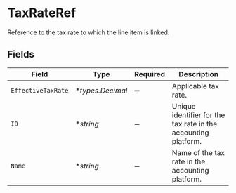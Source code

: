 # TaxRateRef

Reference to the tax rate to which the line item is linked.


## Fields

| Field                                                          | Type                                                           | Required                                                       | Description                                                    |
| -------------------------------------------------------------- | -------------------------------------------------------------- | -------------------------------------------------------------- | -------------------------------------------------------------- |
| `EffectiveTaxRate`                                             | **types.Decimal*                                               | :heavy_minus_sign:                                             | Applicable tax rate.                                           |
| `ID`                                                           | **string*                                                      | :heavy_minus_sign:                                             | Unique identifier for the tax rate in the accounting platform. |
| `Name`                                                         | **string*                                                      | :heavy_minus_sign:                                             | Name of the tax rate in the accounting platform.               |